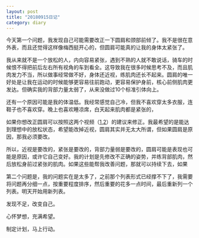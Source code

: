 ```yaml
---
layout: post
title: "20180915日记"
category: diary
---
```


今天第一个问题，我发现自己可能需要改正一下圆肩和颈部前倾了。我不是很在意外表，而且还觉得这样像梅西挺开心的，但圆肩可能真的让我的身体太紧张了。

我从来就不是一个放松的人，内向容易紧张，遇到不熟的人就不敢说话，骑车的时候恨不得把前后左右所有视角的车到看全。这导致我在很多时候思考不及，而且肌肉发力不当，所以做事经常做不好，身体还近视，练肌肉还长不起来。圆肩的唯一好处是让我在运动的时候能够更容易往前跑动，更容易保护身前，核心前侧肌肉更发达。但确实我的背部力量太弱了，从来没做过10个标准引体向上。

还有一个原因可能是我的体温低。我经常感觉自己冷，但我不喜欢穿太多衣服，连鞋子也不喜欢穿。晚上也喜欢睡凉席，白天起来肌肉都是紧张的，

如果你想改正圆肩可以按照这两个视频（[1](https://www.youtube.com/watch?v=E4vidJNruVg),[2](https://www.youtube.com/watch?v=Cf-cpl4l09k)）的建议来修正。我最希望的是能达到理想中的放松状态，希望能改掉近视，圆肩其实并无太大所谓，但如果圆肩是原因，那我必须要改。

所以，近视是要改的，紧张是要改的，背部力量弱是要改的，圆肩可能是表现也可能是原因，或许它自己变好。我的计划是先修改不正确的姿势，并练背部肌肉，然后放松身前过紧张的肌肉。如果这些能帮我改善问题，那就可以持续下去，如果

第二个问题是，我的问题实在是太多了，之前那个列表形式已经撑不下了，我需要将问题再分细一点，按重要程度排序，然后重要的花多一点时间，最后重新列一个列表。明天开始用新列表。

发现不足，改变自己。

心怀梦想，充满希望。

制定计划，马上行动。